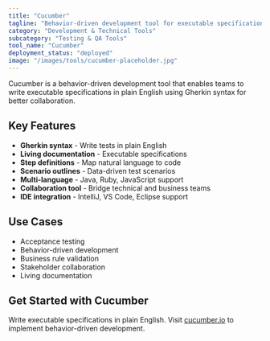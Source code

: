 ```yaml
---
title: "Cucumber"
tagline: "Behavior-driven development tool for executable specifications and testing"
category: "Development & Technical Tools"
subcategory: "Testing & QA Tools"
tool_name: "Cucumber"
deployment_status: "deployed"
image: "/images/tools/cucumber-placeholder.jpg"
---
```

Cucumber is a behavior-driven development tool that enables teams to write executable specifications in plain English using Gherkin syntax for better collaboration.

## Key Features

- **Gherkin syntax** - Write tests in plain English
- **Living documentation** - Executable specifications
- **Step definitions** - Map natural language to code
- **Scenario outlines** - Data-driven test scenarios
- **Multi-language** - Java, Ruby, JavaScript support
- **Collaboration tool** - Bridge technical and business teams
- **IDE integration** - IntelliJ, VS Code, Eclipse support

## Use Cases

- Acceptance testing
- Behavior-driven development
- Business rule validation
- Stakeholder collaboration
- Living documentation

## Get Started with Cucumber

Write executable specifications in plain English. Visit [cucumber.io](https://cucumber.io) to implement behavior-driven development.